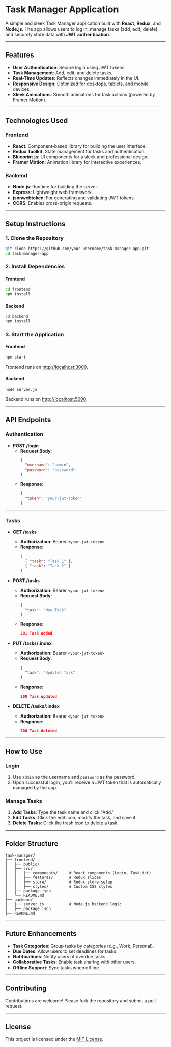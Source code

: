 
# **Task Manager Application**

A simple and sleek Task Manager application built with **React**, **Redux**, and **Node.js**. The app allows users to log in, manage tasks (add, edit, delete), and securely store data with **JWT authentication**.

---

## **Features**

- **User Authentication**: Secure login using JWT tokens.
- **Task Management**: Add, edit, and delete tasks.
- **Real-Time Updates**: Reflects changes immediately in the UI.
- **Responsive Design**: Optimized for desktops, tablets, and mobile devices.
- **Sleek Animations**: Smooth animations for task actions (powered by Framer Motion).

---

## **Technologies Used**

### **Frontend**
- **React**: Component-based library for building the user interface.
- **Redux Toolkit**: State management for tasks and authentication.
- **Blueprint.js**: UI components for a sleek and professional design.
- **Framer Motion**: Animation library for interactive experiences.

### **Backend**
- **Node.js**: Runtime for building the server.
- **Express**: Lightweight web framework.
- **jsonwebtoken**: For generating and validating JWT tokens.
- **CORS**: Enables cross-origin requests.

---

## **Setup Instructions**

### **1. Clone the Repository**
```bash
git clone https://github.com/your-username/task-manager-app.git
cd task-manager-app
```

### **2. Install Dependencies**

#### **Frontend**
```bash
cd frontend
npm install
```

#### **Backend**
```bash
cd backend
npm install
```

### **3. Start the Application**

#### **Frontend**
```bash
npm start
```

Frontend runs on [http://localhost:3000](http://localhost:3000).

#### **Backend**
```bash
node server.js
```

Backend runs on [http://localhost:5000](http://localhost:5000).

---

## **API Endpoints**

### **Authentication**

- **POST /login**
  - **Request Body**:
    ```json
    {
      "username": "admin",
      "password": "password"
    }
    ```
  - **Response**:
    ```json
    {
      "token": "your-jwt-token"
    }
    ```

---

### **Tasks**

- **GET /tasks**
  - **Authorization**: Bearer `<your-jwt-token>`
  - **Response**:
    ```json
    [
      { "task": "Task 1" },
      { "task": "Task 2" }
    ]
    ```

- **POST /tasks**
  - **Authorization**: Bearer `<your-jwt-token>`
  - **Request Body**:
    ```json
    {
      "task": "New Task"
    }
    ```
  - **Response**:
    ```json
    201 Task added
    ```

- **PUT /tasks/:index**
  - **Authorization**: Bearer `<your-jwt-token>`
  - **Request Body**:
    ```json
    {
      "task": "Updated Task"
    }
    ```
  - **Response**:
    ```json
    200 Task updated
    ```

- **DELETE /tasks/:index**
  - **Authorization**: Bearer `<your-jwt-token>`
  - **Response**:
    ```json
    200 Task deleted
    ```

---

## **How to Use**

### **Login**
1. Use `admin` as the username and `password` as the password.
2. Upon successful login, you'll receive a JWT token that is automatically managed by the app.

### **Manage Tasks**
1. **Add Tasks**: Type the task name and click "Add."
2. **Edit Tasks**: Click the edit icon, modify the task, and save it.
3. **Delete Tasks**: Click the trash icon to delete a task.

---

## **Folder Structure**

```
task-manager/
├── frontend/
│   ├── public/
│   ├── src/
│   │   ├── components/     # React components (Login, TaskList)
│   │   ├── features/       # Redux slices
│   │   ├── store/          # Redux store setup
│   │   ├── styles/         # Custom CSS styles
│   ├── package.json
│   └── README.md
├── backend/
│   ├── server.js           # Node.js backend logic
│   ├── package.json
├── README.md
```

---

## **Future Enhancements**

- **Task Categories**: Group tasks by categories (e.g., Work, Personal).
- **Due Dates**: Allow users to set deadlines for tasks.
- **Notifications**: Notify users of overdue tasks.
- **Collaborative Tasks**: Enable task sharing with other users.
- **Offline Support**: Sync tasks when offline.

---

## **Contributing**

Contributions are welcome! Please fork the repository and submit a pull request.

---

## **License**

This project is licensed under the [MIT License](LICENSE).
